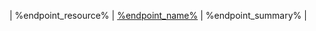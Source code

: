 | %endpoint_resource% | [%endpoint_name%](./%endpoint_url%#%endpoint_anchor%) | %endpoint_summary% |
